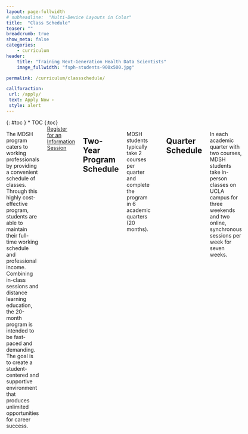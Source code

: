 ```yaml
---
layout: page-fullwidth
# subheadline:  "Multi-Device Layouts in Color"
title:  "Class Schedule"
teaser: ""
breadcrumb: true
show_meta: false
categories:
    - curriculum
header:
    title: "Training Next-Generation Health Data Scientists"
    image_fullwidth: "fsph-students-900x500.jpg"

permalink: /curriculum/classschedule/

callforaction:
 url: /apply/
 text: Apply Now ›
 style: alert
---
```


<div class="row">
<div class="medium-4 medium-push-8 columns" markdown="1">
<div class="panel radius" markdown="1">
{: #toc }
*  TOC
{:toc}
</div>
</div><!-- /.medium-4.columns -->

<div class="medium-8 medium-pull-4 columns" markdown="1">

The MDSH program caters to working professionals by providing a convenient schedule of classes. Through this highly cost-effective program, students are able to maintain their full-time working schedule and professional income. Combining in-class sessions and distance learning education, the 20-month program is intended to be fast-paced and demanding. The goal is to create a student-centered and supportive environment that produces unlimited opportunities for career success.

<div class="row t60 b60">
        <div class="small-12 text-center columns">
            <a class="button large radius info" href="https://ucla.zoom.us/meeting/register/tJIuc-mtqj0qG91cHwVA2wEnn3WDwxVEio-p">Register for an Information Session</a>
        </div><!-- /.small-12.columns -->
</div><!-- /.row -->

## Two-Year Program Schedule

MDSH students typically take 2 courses per quarter and complete the program in 6 academic quarters (20 months).

| Year | Fall Quarter               | Winter Quarter                    | Spring Quarter                    |
|------|----------------------------|-----------------------------------|-----------------------------------|
| 1    | BIOSTAT 203A Data Management and Statistical Computing <br> <br> BIOSTAT 201A Introduction to Biostatistics | BIOSTAT 203B Data Science in R <br> <br>  BIOSTAT 212A Statistical Learning   | BIOSTAT 203C Data Science in Python <br> <br> BIOSTAT 212B Statistical Learning |
| 2    | PUBHLT C201 Public Health <br> <br> Elective 1 | Elective 2 <br> <br> Elective 3  | Elective 4 <br> <br> BIOSTAT 401 Capstone |



## Quarter Schedule 

In each academic quarter with two courses, MDSH students take in-person classes on UCLA campus for three weekends and two online, synchronous sessions per week for seven weeks.

| <br> <br> <br>Week | Tuesday <br> (online) <br> <br> Evening <br> (5p-7:30p PT)| Thursday <br> (online) <br> <br> Evening <br> (5p-7:30p PT)| Saturday <br> (in-person) <br> <br> Morning <br> (8:30a-11:50a PT)|  <br> <br> <br> Afternoon <br> (1p-4:20p PT)| Sunday <br> (in-person) <br> <br> Morning <br> (8:30a-11:50p PT) | <br>  <br> <br> Afternoon <br> (1p-4:20p PT) |
|------|--------------------|--------------------|--------------------:|----------------------|--------------------:|----------------------|
| 1    |                    |                    | Course 1            | Course 2             | Course 1            | Course 2             |
| 2    |                    | Course 2           |                     |                      |                     |                      |
| 3    | Course 1           | Course 2           |                     |                      |                     |                      |
| 4    | Course 1           | Course 2           |                     |                      |                     |                      |
| 5    | Course 1           |                    | Course 1            | Course 2             | Course 1            | Course 2             |
| 6    |                    | Course 2           |                     |                      |                     |                      |
| 7    | Course 1           | Course 2           |                     |                      |                     |                      |
| 8    | Course 1           | Course 2           |                     |                      |                     |                      |
| 9    | Course 1           |                    | Course 1            | Course 2             | Course 1            | Course 2             |
| 10   |                    | Course 2           |                     |                      |                     |                      |
| 11   | Course 1           |                    |                     |                      |                     |                      |

</div><!-- /.medium-8.columns -->
</div><!-- /.row -->

